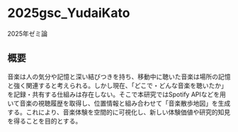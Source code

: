 # 2025gsc_YudaiKato
2025年ゼミ論
## 概要
音楽は人の気分や記憶と深い結びつきを持ち、移動中に聴いた音楽は場所の記憶と強く関連すると考えられる。しかし現在、「どこで・どんな音楽を聴いたか」を記録・共有する仕組みは存在しない。そこで本研究ではSpotify APIなどを用いて音楽の視聴履歴を取得し、位置情報と組み合わせて「音楽散歩地図」を生成する。これにより、音楽体験を空間的に可視化し、新しい体験価値や研究的知見を得ることを目的とする。
